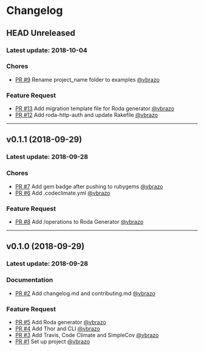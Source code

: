 # Changelog

## HEAD Unreleased
### Latest update: 2018-10-04

### Chores
- [PR #9](https://github.com/napice/roda_api_generator/pull/9) Rename project_name folder to examples [@vbrazo](https://github.com/vbrazo)

### Feature Request
- [PR #13](https://github.com/napice/roda_api_generator/pull/13) Add migration template file for Roda generator [@vbrazo](https://github.com/vbrazo)
- [PR #12](https://github.com/napice/roda_api_generator/pull/12) Add roda-http-auth and update Rakefile [@vbrazo](https://github.com/vbrazo)

------------------------------------------------------------------------------

## v0.1.1 (2018-09-29)
### Latest update: 2018-09-28

### Chores
- [PR #7](https://github.com/napice/roda_api_generator/pull/7) Add gem badge after pushing to rubygems [@vbrazo](https://github.com/vbrazo)
- [PR #6](https://github.com/napice/roda_api_generator/pull/6) Add .codeclimate.yml [@vbrazo](https://github.com/vbrazo)

### Feature Request
- [PR #8](https://github.com/napice/roda_api_generator/pull/8) Add /operations to Roda Generator [@vbrazo](https://github.com/vbrazo)

------------------------------------------------------------------------------

## v0.1.0 (2018-09-29)
### Latest update: 2018-09-28

### Documentation
- [PR #2](https://github.com/napice/roda_api_generator/pull/2) Add changelog.md and contributing.md [@vbrazo](https://github.com/vbrazo)

### Feature Request
- [PR #5](https://github.com/napice/roda_api_generator/pull/5) Add Roda generator [@vbrazo](https://github.com/vbrazo)
- [PR #4](https://github.com/napice/roda_api_generator/pull/4) Add Thor and CLI [@vbrazo](https://github.com/vbrazo)
- [PR #3](https://github.com/napice/roda_api_generator/pull/3) Add Travis, Code Climate and SimpleCov [@vbrazo](https://github.com/vbrazo)
- [PR #1](https://github.com/napice/roda_api_generator/pull/1) Set up project [@vbrazo](https://github.com/vbrazo)
